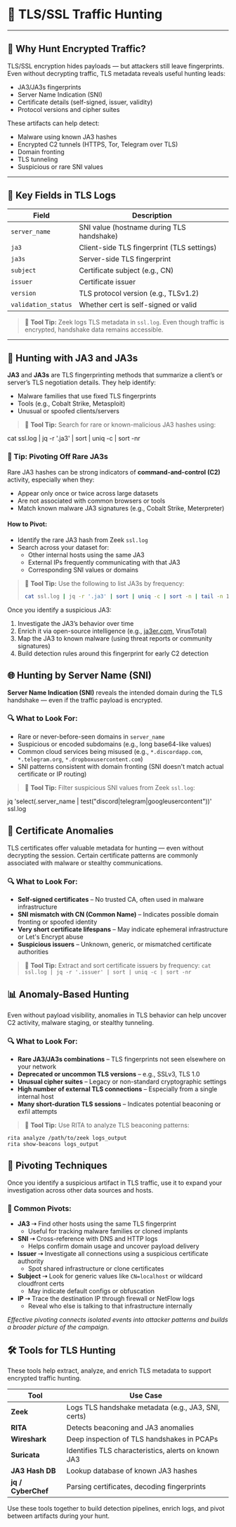 # 🔐 TLS/SSL Traffic Hunting

---

## 🧠 Why Hunt Encrypted Traffic?

TLS/SSL encryption hides payloads — but attackers still leave fingerprints. Even without decrypting traffic, TLS metadata reveals useful hunting leads:

- JA3/JA3s fingerprints
- Server Name Indication (SNI)
- Certificate details (self-signed, issuer, validity)
- Protocol versions and cipher suites

These artifacts can help detect:

- Malware using known JA3 hashes
- Encrypted C2 tunnels (HTTPS, Tor, Telegram over TLS)
- Domain fronting
- TLS tunneling
- Suspicious or rare SNI values

---

## 🧾 Key Fields in TLS Logs

| Field             | Description                                |
|------------------|--------------------------------------------|
| `server_name`    | SNI value (hostname during TLS handshake)  |
| `ja3`            | Client-side TLS fingerprint (TLS settings) |
| `ja3s`           | Server-side TLS fingerprint                |
| `subject`        | Certificate subject (e.g., CN)             |
| `issuer`         | Certificate issuer                         |
| `version`        | TLS protocol version (e.g., TLSv1.2)       |
| `validation_status` | Whether cert is self-signed or valid   |

> 🔧 **Tool Tip:** Zeek logs TLS metadata in `ssl.log`. Even though traffic is encrypted, handshake data remains accessible.

---

## 🧬 Hunting with JA3 and JA3s

**JA3** and **JA3s** are TLS fingerprinting methods that summarize a client’s or server’s TLS negotiation details. They help identify:

- Malware families that use fixed TLS fingerprints
- Tools (e.g., Cobalt Strike, Metasploit)
- Unusual or spoofed clients/servers

> 🔧 **Tool Tip:** Search for rare or known-malicious JA3 hashes using:

cat ssl.log | jq -r '.ja3' | sort | uniq -c | sort -nr

### 🧠 Tip: Pivoting Off Rare JA3s

Rare JA3 hashes can be strong indicators of **command-and-control (C2)** activity, especially when they:

- Appear only once or twice across large datasets
- Are not associated with common browsers or tools
- Match known malware JA3 signatures (e.g., Cobalt Strike, Meterpreter)

#### How to Pivot:

- Identify the rare JA3 hash from Zeek `ssl.log`
- Search across your dataset for:
  - Other internal hosts using the same JA3
  - External IPs frequently communicating with that JA3
  - Corresponding SNI values or domains

> 🔧 **Tool Tip:** Use the following to list JA3s by frequency:
> 
> ```bash
> cat ssl.log | jq -r '.ja3' | sort | uniq -c | sort -n | tail -n 10
> ```

Once you identify a suspicious JA3:

1. Investigate the JA3’s behavior over time
2. Enrich it via open-source intelligence (e.g., [ja3er.com](https://ja3er.com), VirusTotal)
3. Map the JA3 to known malware (using threat reports or community signatures)
4. Build detection rules around this fingerprint for early C2 detection

## 🌐 Hunting by Server Name (SNI)

**Server Name Indication (SNI)** reveals the intended domain during the TLS handshake — even if the traffic payload is encrypted.

### 🔍 What to Look For:
- Rare or never-before-seen domains in `server_name`
- Suspicious or encoded subdomains (e.g., long base64-like values)
- Common cloud services being misused (e.g., `*.discordapp.com`, `*.telegram.org`, `*.dropboxusercontent.com`)
- SNI patterns consistent with domain fronting (SNI doesn't match actual certificate or IP routing)

> 🔧 **Tool Tip:** Filter suspicious SNI values from Zeek `ssl.log`:

jq 'select(.server_name | test("discord|telegram|googleusercontent"))' ssl.log

## 🧪 Certificate Anomalies

TLS certificates offer valuable metadata for hunting — even without decrypting the session. Certain certificate patterns are commonly associated with malware or stealthy communications.

### 🔍 What to Look For:
- **Self-signed certificates** – No trusted CA, often used in malware infrastructure
- **SNI mismatch with CN (Common Name)** – Indicates possible domain fronting or spoofed identity
- **Very short certificate lifespans** – May indicate ephemeral infrastructure or Let's Encrypt abuse
- **Suspicious issuers** – Unknown, generic, or mismatched certificate authorities

> 🔧 **Tool Tip:** Extract and sort certificate issuers by frequency:
`cat ssl.log | jq -r '.issuer' | sort | uniq -c | sort -nr`

## 📊 Anomaly-Based Hunting

Even without payload visibility, anomalies in TLS behavior can help uncover C2 activity, malware staging, or stealthy tunneling.

### 🔍 What to Look For:
- **Rare JA3/JA3s combinations** – TLS fingerprints not seen elsewhere on your network
- **Deprecated or uncommon TLS versions** – e.g., SSLv3, TLS 1.0
- **Unusual cipher suites** – Legacy or non-standard cryptographic settings
- **High number of external TLS connections** – Especially from a single internal host
- **Many short-duration TLS sessions** – Indicates potential beaconing or exfil attempts

> 🔧 **Tool Tip:** Use RITA to analyze TLS beaconing patterns:
```
rita analyze /path/to/zeek logs_output
rita show-beacons logs_output
```

## 📎 Pivoting Techniques

Once you identify a suspicious artifact in TLS traffic, use it to expand your investigation across other data sources and hosts.

### 🔁 Common Pivots:

- **JA3 ➝** Find other hosts using the same TLS fingerprint  
  - Useful for tracking malware families or cloned implants
- **SNI ➝** Cross-reference with DNS and HTTP logs  
  - Helps confirm domain usage and uncover payload delivery
- **Issuer ➝** Investigate all connections using a suspicious certificate authority  
  - Spot shared infrastructure or clone certificates
- **Subject ➝** Look for generic values like `CN=localhost` or wildcard cloudfront certs  
  - May indicate default configs or obfuscation
- **IP ➝** Trace the destination IP through firewall or NetFlow logs  
  - Reveal who else is talking to that infrastructure internally

*Effective pivoting connects isolated events into attacker patterns and builds a broader picture of the campaign.*

## 🛠 Tools for TLS Hunting

These tools help extract, analyze, and enrich TLS metadata to support encrypted traffic hunting.

| Tool              | Use Case                                         |
|-------------------|--------------------------------------------------|
| **Zeek**          | Logs TLS handshake metadata (e.g., JA3, SNI, certs) |
| **RITA**          | Detects beaconing and JA3 anomalies              |
| **Wireshark**     | Deep inspection of TLS handshakes in PCAPs       |
| **Suricata**      | Identifies TLS characteristics, alerts on known JA3 |
| **JA3 Hash DB**   | Lookup database of known JA3 hashes              |
| **jq / CyberChef**| Parsing certificates, decoding fingerprints      |

Use these tools together to build detection pipelines, enrich logs, and pivot between artifacts during your hunt.



